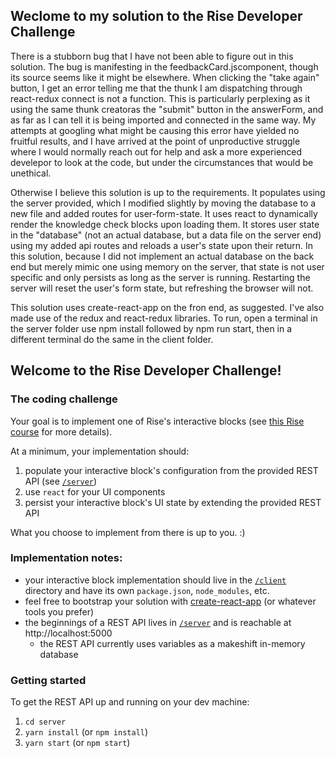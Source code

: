 ## Weclome to my solution to the Rise Developer Challenge 
There is a stubborn bug that I have not been able to figure out in this solution. The bug is manifesting in the feedbackCard.jscomponent, though its source seems like it might be elsewhere. When clicking the "take again" button, I get an error telling me that the thunk I am dispatching through react-redux connect is not a function. This is particularly perplexing as it using the same thunk creatoras the "submit" button in the answerForm, and as far as I can tell it is being imported and connected in the same way. My attempts at googling what might be causing this error have yielded no fruitful results, and I have arrived at the point of unproductive struggle where I would normally reach out for help and ask a more experienced develepor to look at the code, but under the circumstances that would be unethical.

Otherwise I believe this solution is up to the requirements. It populates using the server provided, which I modified slightly by moving the database to a new file and added routes for user-form-state. It uses react to dynamically render the knowledge check blocks upon loading them. It stores user state in the "database" (not an actual database, but a data file on the server end) using my added api routes and reloads a user's state upon their return. In this solution, because I did not implement an actual database on the back end but merely mimic one using memory on the server, that state is not user specific and only persists as long as the server is running. Restarting the server will reset the user's form state, but refreshing the browser will not.  

This solution uses create-react-app on the fron end, as suggested. I've also made use of the redux and react-redux libraries. To run, open a terminal in the server folder use npm install followed by npm run start, then in a different terminal do the same in the client folder.


## Welcome to the Rise Developer Challenge!

### The coding challenge

Your goal is to implement one of Rise's interactive blocks (see [this Rise course](https://rise.articulate.com/share/IUB9zxbEaKjSQ89lw74eevjW1qC7d-54) for more details).

At a minimum, your implementation should:
1. populate your interactive block's configuration from the provided REST API (see [`/server`](/server))
1. use `react` for your UI components
1. persist your interactive block's UI state by extending the provided REST API

What you choose to implement from there is up to you. :)

### Implementation notes:

- your interactive block implementation should live in the [`/client`](/client) directory and have its own `package.json`, `node_modules`, etc.
- feel free to bootstrap your solution with [create-react-app](https://github.com/facebookincubator/create-react-app) (or whatever tools you prefer)
- the beginnings of a REST API lives in [`/server`](/server) and is reachable at http://localhost:5000
  - the REST API currently uses variables as a makeshift in-memory database

### Getting started

To get the REST API up and running on your dev machine:

1. `cd server`
1. `yarn install` (or `npm install`)
1. `yarn start` (or `npm start`)
